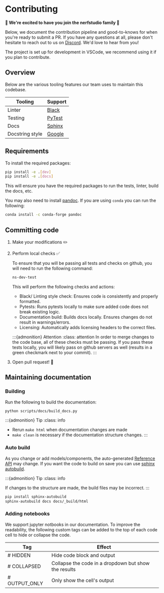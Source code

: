 # Contributing

**💝 We're excited to have you join the nerfstudio family 💝**

Below, we document the contribution pipeline and good-to-knows for when you're ready to submit a PR. If you have any questions at all, please don't hesitate to reach out to us on [Discord](https://discord.gg/uMbNqcraFc). We'd love to hear from you!

The project is set up for development in VSCode, we recommend using it if you plan to contribute.

## Overview
Below are the various tooling features our team uses to maintain this codebase.

|    Tooling      |    Support    |
| --------------- | ------------- |
| Linter          | [Black](https://black.readthedocs.io/en/stable/)  |
| Testing         | [PyTest](https://docs.pytest.org/en/7.1.x/) |
| Docs            | [Sphinx](https://www.sphinx-doc.org/en/master/) |
| Docstring style | [Google](https://google.github.io/styleguide/pyguide.html) |

## Requirements

To install the required packages:

```bash
pip install -e .[dev]
pip install -e .[docs]
```

This will ensure you have the required packages to run the tests, linter, build the docs, etc.

You may also need to install [pandoc](https://pandoc.org/). If you are using `conda` you can run the following:

```bash
conda install -c conda-forge pandoc
```

## Committing code

1. Make your modifications ✏️
2. Perform local checks ✅

   To ensure that you will be passing all tests and checks on github, you will need to run the following command:

   ```bash
   ns-dev-test
   ```

   This will perform the following checks and actions:

   - Black/ Linting style check: Ensures code is consistently and properly formatted.
   - Pytests: Runs pytests locally to make sure added code does not break existing logic.
   - Documentation build: Builds docs locally. Ensures changes do not result in warnings/errors.
   - Licensing: Automatically adds licensing headers to the correct files.

   :::{admonition} Attention
   :class: attention
      In order to merge changes to the code base, all of these checks must be passing. If you pass these tests locally, you will likely pass on github servers as well (results in a green checkmark next to your commit).
      :::

3. Open pull request! 💌

## Maintaining documentation

### Building

Run the following to build the documentation:

```bash
python scripts/docs/build_docs.py
```

:::{admonition} Tip
:class: info

- Rerun `make html` when documentation changes are made
- `make clean` is necessary if the documentation structure changes.
  :::

### Auto build

As you change or add models/components, the auto-generated [Reference API](https://docs.nerf.studio/en/latest/reference/api/index.html) may change.
If you want the code to build on save you can use [sphinx autobuild](https://github.com/executablebooks/sphinx-autobuild).

:::{admonition} Tip
:class: info

If changes to the structure are made, the build files may be incorrect.
  :::

```bash
pip install sphinx-autobuild
sphinx-autobuild docs docs/_build/html
```

### Adding notebooks

We support jupyter notbooks in our documentation. To improve the readability, the following custom tags can be added to the top of each code cell to hide or collapse the code.

| Tag           | Effect                                               |
| ------------- | ---------------------------------------------------- |
| # HIDDEN      | Hide code block and output                           |
| # COLLAPSED   | Collapse the code in a dropdown but show the results |
| # OUTPUT_ONLY | Only show the cell's output                          |
